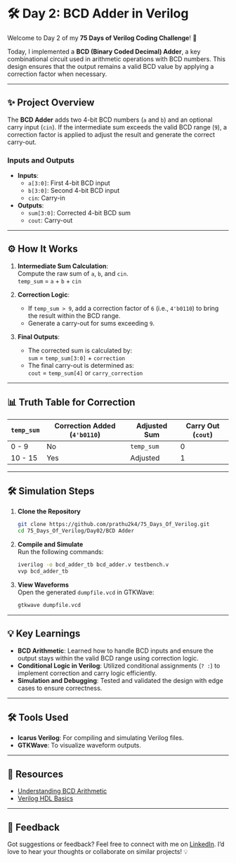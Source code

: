 # 🛠️ Day 2: BCD Adder in Verilog  

Welcome to Day 2 of my **75 Days of Verilog Coding Challenge**! 🎉  

Today, I implemented a **BCD (Binary Coded Decimal) Adder**, a key combinational circuit used in arithmetic operations with BCD numbers. This design ensures that the output remains a valid BCD value by applying a correction factor when necessary.  

---

## ✨ Project Overview  

The **BCD Adder** adds two 4-bit BCD numbers (`a` and `b`) and an optional carry input (`cin`). If the intermediate sum exceeds the valid BCD range (`9`), a correction factor is applied to adjust the result and generate the correct carry-out.  

### **Inputs and Outputs**  
- **Inputs**:  
  - `a[3:0]`: First 4-bit BCD input  
  - `b[3:0]`: Second 4-bit BCD input  
  - `cin`: Carry-in  
- **Outputs**:  
  - `sum[3:0]`: Corrected 4-bit BCD sum  
  - `cout`: Carry-out  

---

## ⚙️ How It Works  

1. **Intermediate Sum Calculation**:  
   Compute the raw sum of `a`, `b`, and `cin`.  
   `temp_sum` =  `a` + `b` + `cin`

2. **Correction Logic**:  
   - If `temp_sum > 9`, add a correction factor of `6` (i.e., `4'b0110`) to bring the result within the BCD range.  
   - Generate a carry-out for sums exceeding `9`.  

3. **Final Outputs**:  
   - The corrected sum is calculated by:  
     `sum` = `temp_sum[3:0]` + `correction`
   - The final carry-out is determined as:  
     `cout` = `temp_sum[4]` or `carry_correction`  

---

## 📊 Truth Table for Correction  

| `temp_sum` | Correction Added (`4'b0110`) | Adjusted Sum | Carry Out (`cout`) |
|------------|------------------------------|--------------|--------------------|
| 0 - 9      | No                          | `temp_sum`   | 0                  |
| 10 - 15    | Yes                         | Adjusted     | 1                  |

---

## 🛠️ Simulation Steps  

1. **Clone the Repository**  
   ```bash
   git clone https://github.com/prathu2k4/75_Days_Of_Verilog.git
   cd 75_Days_Of_Verilog/Day02/BCD Adder
   ```

2. **Compile and Simulate**  
   Run the following commands:  
   ```bash
   iverilog -o bcd_adder_tb bcd_adder.v testbench.v
   vvp bcd_adder_tb
   ```

3. **View Waveforms**  
   Open the generated `dumpfile.vcd` in GTKWave:  
   ```bash
   gtkwave dumpfile.vcd
   ```  

---

## 💡 Key Learnings  

- **BCD Arithmetic**: Learned how to handle BCD inputs and ensure the output stays within the valid BCD range using correction logic.  
- **Conditional Logic in Verilog**: Utilized conditional assignments (`? :`) to implement correction and carry logic efficiently.  
- **Simulation and Debugging**: Tested and validated the design with edge cases to ensure correctness.  

---

## 🛠️ Tools Used  

- **Icarus Verilog**: For compiling and simulating Verilog files.  
- **GTKWave**: To visualize waveform outputs.  

---

## 🔗 Resources  

- [Understanding BCD Arithmetic](https://en.wikipedia.org/wiki/Binary-coded_decimal)  
- [Verilog HDL Basics](https://en.wikipedia.org/wiki/Verilog)  

---

## 🤝 Feedback  

Got suggestions or feedback? Feel free to connect with me on [LinkedIn](https://www.linkedin.com/in/pratham-jainvs). I’d love to hear your thoughts or collaborate on similar projects! 💡 